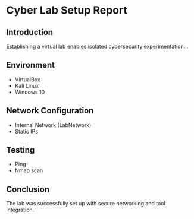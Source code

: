 # Cyber Lab Setup Report

## Introduction
Establishing a virtual lab enables isolated cybersecurity experimentation...

## Environment
- VirtualBox
- Kali Linux
- Windows 10

## Network Configuration
- Internal Network (LabNetwork)
- Static IPs

## Testing
- Ping
- Nmap scan

## Conclusion
The lab was successfully set up with secure networking and tool integration.